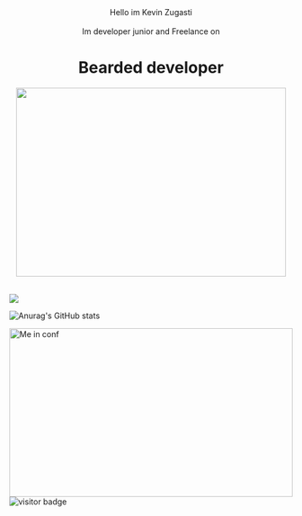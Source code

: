 <div align="center">Hello im Kevin Zugasti</div>
<br />
<div align="center">Im developer junior and Freelance on <div><h1>Bearded developer</h1></div><div><img src="https://media.giphy.com/media/NKvTMKHLCmpBm/giphy.gif" width="480" height="336"></img></div></div>
<br />

![](https://img.shields.io/badge/<WORD_ON_LEFT>-<WORD_ON_RIGHT>-informational?style=flat&logo=data:image/svg%2bxml;base64,<BASE64_DATA>)

![Anurag's GitHub stats](https://github-readme-stats.vercel.app/api?username=ZugastiKevin&show_icons=true&theme=dracula)


<img src="https://media-exp1.licdn.com/dms/image/C4E16AQGqj9EVd29Ipg/profile-displaybackgroundimage-shrink_200_800/0/1625662308699?e=1640822400&v=beta&t=wKCXEV7rHHjR3CaAk-H7jqQDHwtmFjO2TdGEFt1nC0s" alt="Me in conf" width="100%" height="300">
<br />
<img src="https://visitor-badge.glitch.me/badge?page_id=ZugastiKevin" alt="visitor badge"/>

